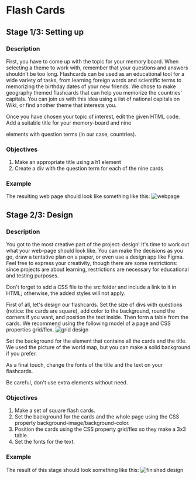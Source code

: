 # Flash Cards

## Stage 1/3: Setting up
### Description
First, you have to come up with the topic for your memory board. When selecting a theme to work with, remember that your questions and answers shouldn’t be too long. Flashcards can be used as an educational tool for a wide variety of tasks, from learning foreign words and scientific terms to memorizing the birthday dates of your new friends. We chose to make geography themed flashcards that can help you memorize the countries' capitals. You can join us with this idea using a list of national capitals on Wiki, or find another theme that interests you.

Once you have chosen your topic of interest, edit the given HTML code. Add a suitable title for your memory-board and nine <div> elements with question terms (in our case, countries).

### Objectives
1. Make an appropriate title using a h1 element
2. Create a div with the question term for each of the nine cards

### Example
The resulting web page should look like something like this:
![webpage](https://ucarecdn.com/96deadba-f61a-4d6d-b3a5-b48a3bb376cc/)

## Stage 2/3: Design
### Description
You got to the most creative part of the project: design! It's time to work out what your web-page should look like. You can make the decisions as you go, draw a tentative plan on a paper, or even use a design app like Figma. Feel free to express your creativity, though there are some restrictions: since projects are about learning, restrictions are necessary for educational and testing purposes.

Don't forget to add a CSS file to the src folder and include a link to it in HTML; otherwise, the added styles will not apply.

First of all, let's design our flashcards. Set the size of divs with questions (notice: the cards are square), add color to the background, round the corners if you want, and position the text inside. Then form a table from the cards. We recommend using the following model of a page and CSS properties grid/flex.
![grid design](https://ucarecdn.com/0ebb6172-7cbd-4433-a840-bc2b9bb2650f/)


Set the background for the element that contains all the cards and the title. We used the picture of the world map, but you can make a solid background if you prefer.

As a final touch, change the fonts of the title and the text on your flashcards.

Be careful, don't use extra elements without need.

### Objectives
1. Make a set of square flash cards.
2. Set the background for the cards and the whole page using the CSS property background-image/background-color.
3. Position the cards using the CSS property grid/flex so they make a 3x3 table.
4. Set the fonts for the text.

### Example
The result of this stage should look something like this:
![finished design](https://ucarecdn.com/693b0b58-fdad-4cee-91fb-8b632a75d082/)

